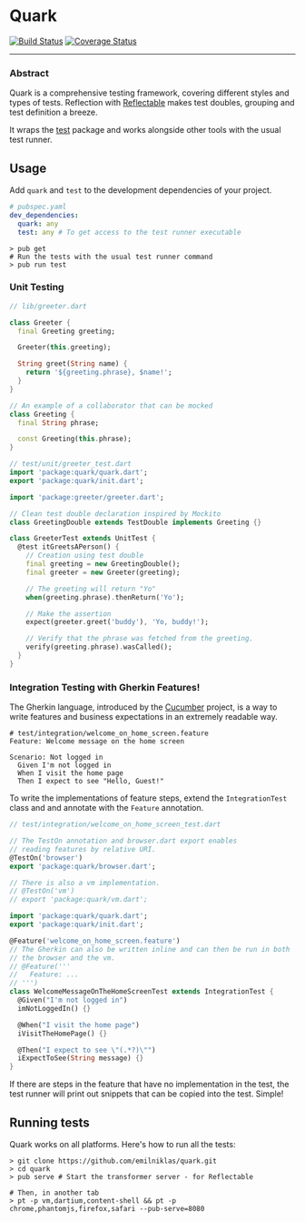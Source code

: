 # Quark

[![Build Status](https://travis-ci.org/emilniklas/quark.svg?branch=master)](https://travis-ci.org/emilniklas/quark)
[![Coverage Status](https://coveralls.io/repos/emilniklas/quark/badge.svg?branch=master&service=github)](https://coveralls.io/github/emilniklas/quark?branch=master)

---

### Abstract

Quark is a comprehensive testing framework, covering different styles and types of tests.
Reflection with [Reflectable](https://pub.dartlang.org/packages/reflectable) makes test doubles,
grouping and test definition a breeze.

It wraps the [test](https://pub.dartlang.org/packages/test) package and works alongside other tools
with the usual test runner.

## Usage
Add `quark` and `test` to the development dependencies of your project.

```yaml
# pubspec.yaml
dev_dependencies:
  quark: any
  test: any # To get access to the test runner executable
```

```shell
> pub get
# Run the tests with the usual test runner command
> pub run test
```

### Unit Testing
```dart
// lib/greeter.dart

class Greeter {
  final Greeting greeting;

  Greeter(this.greeting);

  String greet(String name) {
    return '${greeting.phrase}, $name!';
  }
}

// An example of a collaborator that can be mocked
class Greeting {
  final String phrase;

  const Greeting(this.phrase);
}
```

```dart
// test/unit/greeter_test.dart
import 'package:quark/quark.dart';
export 'package:quark/init.dart';

import 'package:greeter/greeter.dart';

// Clean test double declaration inspired by Mockito
class GreetingDouble extends TestDouble implements Greeting {}

class GreeterTest extends UnitTest {
  @test itGreetsAPerson() {
    // Creation using test double
    final greeting = new GreetingDouble();
    final greeter = new Greeter(greeting);

    // The greeting will return "Yo"
    when(greeting.phrase).thenReturn('Yo');

    // Make the assertion
    expect(greeter.greet('buddy'), 'Yo, buddy!');

    // Verify that the phrase was fetched from the greeting.
    verify(greeting.phrase).wasCalled();
  }
}
```

### Integration Testing with Gherkin Features!
The Gherkin language, introduced by the [Cucumber](https://cucumber.io) project, is a way to
write features and business expectations in an extremely readable way.

```gherkin
# test/integration/welcome_on_home_screen.feature
Feature: Welcome message on the home screen

Scenario: Not logged in
  Given I'm not logged in
  When I visit the home page
  Then I expect to see "Hello, Guest!"
```

To write the implementations of feature steps, extend the `IntegrationTest` class and
and annotate with the `Feature` annotation.

```dart
// test/integration/welcome_on_home_screen_test.dart

// The TestOn annotation and browser.dart export enables
// reading features by relative URI.
@TestOn('browser')
export 'package:quark/browser.dart';

// There is also a vm implementation.
// @TestOn('vm')
// export 'package:quark/vm.dart';

import 'package:quark/quark.dart';
export 'package:quark/init.dart';

@Feature('welcome_on_home_screen.feature')
// The Gherkin can also be written inline and can then be run in both
// the browser and the vm.
// @Feature('''
//   Feature: ...
// ''')
class WelcomeMessageOnTheHomeScreenTest extends IntegrationTest {
  @Given("I'm not logged in")
  imNotLoggedIn() {}

  @When("I visit the home page")
  iVisitTheHomePage() {}

  @Then("I expect to see \"(.*?)\"")
  iExpectToSee(String message) {}
}
```

If there are steps in the feature that have no implementation in the test, the test runner
will print out snippets that can be copied into the test. Simple!

## Running tests
Quark works on all platforms. Here's how to run all the tests:

```shell
> git clone https://github.com/emilniklas/quark.git
> cd quark
> pub serve # Start the transformer server - for Reflectable

# Then, in another tab
> pt -p vm,dartium,content-shell && pt -p chrome,phantomjs,firefox,safari --pub-serve=8080
```
